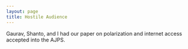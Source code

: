 ```yaml
---
layout: page
title: Hostile Audience
---
```

Gaurav, Shanto, and I had our paper on polarization and internet access accepted into the AJPS. 
